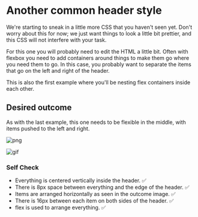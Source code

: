 # Another common header style

We're starting to sneak in a little more CSS that you haven't seen yet. Don't worry about this for now; we just want things to look a little bit prettier, and this CSS will not interfere with your task.

For this one you will probably need to edit the HTML a little bit. Often with flexbox you need to add containers around things to make them go where you need them to go. In this case, you probably want to separate the items that go on the left and right of the header.

This is also the first example where you'll be nesting flex containers inside each other.

## Desired outcome
As with the last example, this one needs to be flexible in the middle, with items pushed to the left and right.

![png](./desired-outcome.png)

![gif](./desired-outcome.gif)

### Self Check
- Everything is centered vertically inside the header. ✅
- There is 8px space between everything and the edge of the header. ✅
- Items are arranged horizontally as seen in the outcome image. ✅
- There is 16px between each item on both sides of the header. ✅
- flex is used to arrange everything. ✅